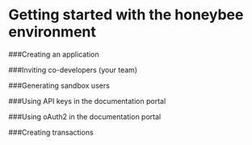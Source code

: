 # Getting started with the honeybee environment

###Creating an application

###Inviting co-developers (your team)

###Generating sandbox users

###Using API keys in the documentation portal

###Using oAuth2 in the documentation portal

###Creating transactions
